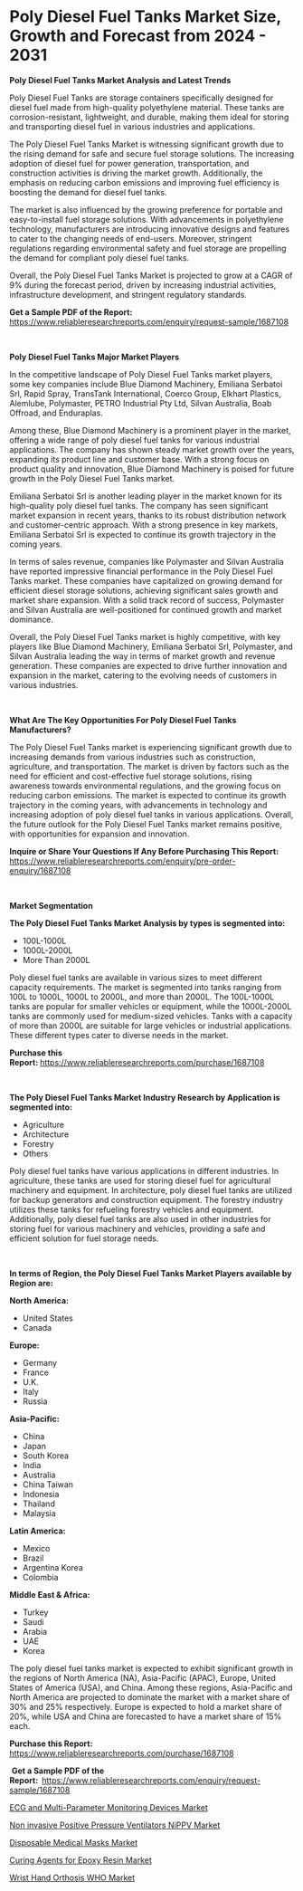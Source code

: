 <p><h1>Poly Diesel Fuel Tanks Market Size, Growth and Forecast from 2024 - 2031</h1></p><p><strong>Poly Diesel Fuel Tanks Market Analysis and Latest Trends</strong></p>
<p><p>Poly Diesel Fuel Tanks are storage containers specifically designed for diesel fuel made from high-quality polyethylene material. These tanks are corrosion-resistant, lightweight, and durable, making them ideal for storing and transporting diesel fuel in various industries and applications.</p><p>The Poly Diesel Fuel Tanks Market is witnessing significant growth due to the rising demand for safe and secure fuel storage solutions. The increasing adoption of diesel fuel for power generation, transportation, and construction activities is driving the market growth. Additionally, the emphasis on reducing carbon emissions and improving fuel efficiency is boosting the demand for diesel fuel tanks.</p><p>The market is also influenced by the growing preference for portable and easy-to-install fuel storage solutions. With advancements in polyethylene technology, manufacturers are introducing innovative designs and features to cater to the changing needs of end-users. Moreover, stringent regulations regarding environmental safety and fuel storage are propelling the demand for compliant poly diesel fuel tanks.</p><p>Overall, the Poly Diesel Fuel Tanks Market is projected to grow at a CAGR of 9% during the forecast period, driven by increasing industrial activities, infrastructure development, and stringent regulatory standards.</p></p>
<p><strong>Get a Sample PDF of the Report:&nbsp;</strong> <a href="https://www.reliableresearchreports.com/enquiry/request-sample/1687108">https://www.reliableresearchreports.com/enquiry/request-sample/1687108</a></p>
<p>&nbsp;</p>
<p><strong>Poly Diesel Fuel Tanks Major Market Players</strong></p>
<p><p>In the competitive landscape of Poly Diesel Fuel Tanks market players, some key companies include Blue Diamond Machinery, Emiliana Serbatoi Srl, Rapid Spray, TransTank International, Coerco Group, Elkhart Plastics, Alemlube, Polymaster, PETRO Industrial Pty Ltd, Silvan Australia, Boab Offroad, and Enduraplas.</p><p>Among these, Blue Diamond Machinery is a prominent player in the market, offering a wide range of poly diesel fuel tanks for various industrial applications. The company has shown steady market growth over the years, expanding its product line and customer base. With a strong focus on product quality and innovation, Blue Diamond Machinery is poised for future growth in the Poly Diesel Fuel Tanks market.</p><p>Emiliana Serbatoi Srl is another leading player in the market known for its high-quality poly diesel fuel tanks. The company has seen significant market expansion in recent years, thanks to its robust distribution network and customer-centric approach. With a strong presence in key markets, Emiliana Serbatoi Srl is expected to continue its growth trajectory in the coming years.</p><p>In terms of sales revenue, companies like Polymaster and Silvan Australia have reported impressive financial performance in the Poly Diesel Fuel Tanks market. These companies have capitalized on growing demand for efficient diesel storage solutions, achieving significant sales growth and market share expansion. With a solid track record of success, Polymaster and Silvan Australia are well-positioned for continued growth and market dominance.</p><p>Overall, the Poly Diesel Fuel Tanks market is highly competitive, with key players like Blue Diamond Machinery, Emiliana Serbatoi Srl, Polymaster, and Silvan Australia leading the way in terms of market growth and revenue generation. These companies are expected to drive further innovation and expansion in the market, catering to the evolving needs of customers in various industries.</p></p>
<p>&nbsp;</p>
<p><strong>What Are The Key Opportunities For Poly Diesel Fuel Tanks Manufacturers?</strong></p>
<p><p>The Poly Diesel Fuel Tanks market is experiencing significant growth due to increasing demands from various industries such as construction, agriculture, and transportation. The market is driven by factors such as the need for efficient and cost-effective fuel storage solutions, rising awareness towards environmental regulations, and the growing focus on reducing carbon emissions. The market is expected to continue its growth trajectory in the coming years, with advancements in technology and increasing adoption of poly diesel fuel tanks in various applications. Overall, the future outlook for the Poly Diesel Fuel Tanks market remains positive, with opportunities for expansion and innovation.</p></p>
<p><strong>Inquire or Share Your Questions If Any Before Purchasing This Report:</strong> <a href="https://www.reliableresearchreports.com/enquiry/pre-order-enquiry/1687108">https://www.reliableresearchreports.com/enquiry/pre-order-enquiry/1687108</a></p>
<p>&nbsp;</p>
<p><strong>Market Segmentation</strong></p>
<p><strong>The Poly Diesel Fuel Tanks Market Analysis by types is segmented into:</strong></p>
<p><ul><li>100L-1000L</li><li>1000L-2000L</li><li>More Than 2000L</li></ul></p>
<p><p>Poly diesel fuel tanks are available in various sizes to meet different capacity requirements. The market is segmented into tanks ranging from 100L to 1000L, 1000L to 2000L, and more than 2000L. The 100L-1000L tanks are popular for smaller vehicles or equipment, while the 1000L-2000L tanks are commonly used for medium-sized vehicles. Tanks with a capacity of more than 2000L are suitable for large vehicles or industrial applications. These different types cater to diverse needs in the market.</p></p>
<p><strong>Purchase this Report:&nbsp;</strong><a href="https://www.reliableresearchreports.com/purchase/1687108">https://www.reliableresearchreports.com/purchase/1687108</a></p>
<p>&nbsp;</p>
<p><strong>The Poly Diesel Fuel Tanks Market Industry Research by Application is segmented into:</strong></p>
<p><ul><li>Agriculture</li><li>Architecture</li><li>Forestry</li><li>Others</li></ul></p>
<p><p>Poly diesel fuel tanks have various applications in different industries. In agriculture, these tanks are used for storing diesel fuel for agricultural machinery and equipment. In architecture, poly diesel fuel tanks are utilized for backup generators and construction equipment. The forestry industry utilizes these tanks for refueling forestry vehicles and equipment. Additionally, poly diesel fuel tanks are also used in other industries for storing fuel for various machinery and vehicles, providing a safe and efficient solution for fuel storage needs.</p></p>
<p>&nbsp;</p>
<p><strong>In terms of Region, the Poly Diesel Fuel Tanks Market Players available by Region are:</strong></p>
<p>
    <p> <strong> North America: </strong>
        <ul>
            <li>United States</li>
            <li>Canada</li>
        </ul>
        </p> 
    <p> <strong> Europe: </strong>
        <ul>
            <li>Germany</li>
            <li>France</li>
            <li>U.K.</li>
            <li>Italy</li>
            <li>Russia</li>
        </ul>
        </p> 
    <p> <strong> Asia-Pacific: </strong>
        <ul>
            <li>China</li>
            <li>Japan</li>
            <li>South Korea</li>
            <li>India</li>
            <li>Australia</li>
            <li>China Taiwan</li>
            <li>Indonesia</li>
            <li>Thailand</li>
            <li>Malaysia</li>
        </ul>
        </p> 
    <p> <strong> Latin America: </strong>
        <ul>
            <li>Mexico</li>
            <li>Brazil</li>
            <li>Argentina Korea</li>
            <li>Colombia</li>
        </ul>
        </p> 
    <p> <strong> Middle East & Africa: </strong>
        <ul>
            <li>Turkey</li>
            <li>Saudi</li>
            <li>Arabia</li>
            <li>UAE</li>
            <li>Korea</li>
        </ul>
    </p>
    </p>
<p><p>The poly diesel fuel tanks market is expected to exhibit significant growth in the regions of North America (NA), Asia-Pacific (APAC), Europe, United States of America (USA), and China. Among these regions, Asia-Pacific and North America are projected to dominate the market with a market share of 30% and 25% respectively. Europe is expected to hold a market share of 20%, while USA and China are forecasted to have a market share of 15% each.</p></p>
<p><strong>Purchase this Report: </strong><a href="https://www.reliableresearchreports.com/purchase/1687108">https://www.reliableresearchreports.com/purchase/1687108</a></p>
<p>&nbsp;<strong>Get a Sample PDF of the Report:&nbsp;&nbsp;</strong><a href="https://www.reliableresearchreports.com/enquiry/request-sample/1687108">https://www.reliableresearchreports.com/enquiry/request-sample/1687108</a></p>
<p><strong></strong></p>
<p><p><a href="https://medium.com/@pierstaylor668/ecg-and-multi-parameter-monitoring-devices-market-comprehensive-assessment-by-type-application-5e65f949a436">ECG and Multi-Parameter Monitoring Devices Market</a></p><p><a href="https://medium.com/@amosmonahan243/non-invasive-positive-pressure-ventilators-nippv-market-trends-and-market-analysis-forecasted-for-45f5ff27c8f0">Non invasive Positive Pressure Ventilators NiPPV Market</a></p><p><a href="https://medium.com/@pierstaylor668/disposable-medical-masks-market-trends-and-market-analysis-forecasted-for-period-2024-2031-59d36257244f">Disposable Medical Masks Market</a></p><p><a href="https://github.com/ChiragRp1/Market-Research-Report-List-3/blob/main/curing-agents-for-epoxy-resin-market.md">Curing Agents for Epoxy Resin Market</a></p><p><a href="https://medium.com/@pierstaylor668/wrist-hand-orthosis-who-market-furnishes-information-on-market-share-market-trends-and-market-3505d10c5baf">Wrist Hand Orthosis WHO Market</a></p></p>